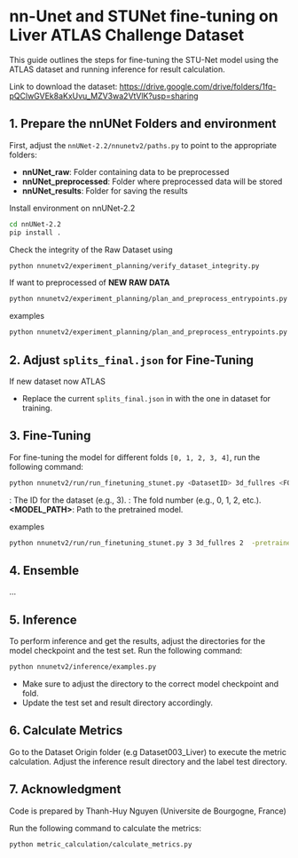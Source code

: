 # nn-Unet and STUNet fine-tuning on Liver ATLAS Challenge Dataset

This guide outlines the steps for fine-tuning the STU-Net model using the ATLAS dataset and running inference for result calculation.

Link to download the dataset: https://drive.google.com/drive/folders/1fq-pQClwGVEk8aKxUvu_MZV3wa2VtVlK?usp=sharing
## 1. Prepare the nnUNet Folders and environment

First, adjust the `nnUNet-2.2/nnunetv2/paths.py` to point to the appropriate folders:

- **nnUNet_raw**: Folder containing data to be preprocessed
- **nnUNet_preprocessed**: Folder where preprocessed data will be stored
- **nnUNet_results**: Folder for saving the results
  
 Install environment on nnUNet-2.2
```bash
cd nnUNet-2.2
pip install .
```
Check the integrity of the Raw Dataset using
```bash
python nnunetv2/experiment_planning/verify_dataset_integrity.py
```

If want to preprocessed of **NEW RAW DATA**

```bash
python nnunetv2/experiment_planning/plan_and_preprocess_entrypoints.py -c [3d_fullres,3d_lowres,...] -d <DATASET_ID>
```
examples
```bash
python nnunetv2/experiment_planning/plan_and_preprocess_entrypoints.py -c 3d_fullres -d 003
```

## 2. Adjust `splits_final.json` for Fine-Tuning

If new dataset now ATLAS
- Replace the current `splits_final.json` in with the one in dataset for training.

## 3. Fine-Tuning

For fine-tuning the model for different folds `[0, 1, 2, 3, 4]`, run the following command:

```bash
python nnunetv2/run/run_finetuning_stunet.py <DatasetID> 3d_fullres <FOLD> -pretrained_weights <MODEL_PATH> -tr STUNetTrainer_base_ft
```

**<DatasetID>**: The ID for the dataset (e.g., 3).
**<FOLD>**: The fold number (e.g., 0, 1, 2, etc.).
**<MODEL_PATH>**: Path to the pretrained model.

examples
```bash
python nnunetv2/run/run_finetuning_stunet.py 3 3d_fullres 2  -pretrained_weights '/mnt/c/Users/Quang Khai/Downloads/ATLAS/STU-Net/pretrained_models/small_ep4k.model' -tr STUNetTrainer_small_ft
```
## 4. Ensemble
...
## 5. Inference
To perform inference and get the results, adjust the directories for the model checkpoint and the test set. Run the following command:

```bash
python nnunetv2/inference/examples.py
```
- Make sure to adjust the directory to the correct model checkpoint and fold.
- Update the test set and result directory accordingly.
## 6. Calculate Metrics
Go to the Dataset Origin folder (e.g Dataset003_Liver) to execute the metric calculation. Adjust the inference result directory and the label test directory.
## 7. Acknowledgment
Code is prepared by Thanh-Huy Nguyen (Universite de Bourgogne, France)

Run the following command to calculate the metrics:
```bash
python metric_calculation/calculate_metrics.py
```
